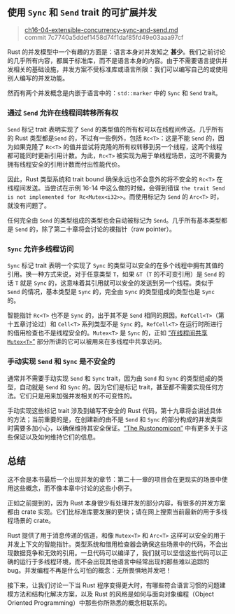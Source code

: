 ## 使用 `Sync` 和 `Send` trait 的可扩展并发

> [ch16-04-extensible-concurrency-sync-and-send.md](https://github.com/rust-lang/book/blob/main/src/ch16-04-extensible-concurrency-sync-and-send.md)
> <br>
> commit 7c7740a5ddef1458d74f1daf85fd49e03aaa97cf

Rust 的并发模型中一个有趣的方面是：语言本身对并发知之 **甚少**。我们之前讨论的几乎所有内容，都属于标准库，而不是语言本身的内容。由于不需要语言提供并发相关的基础设施，并发方案不受标准库或语言所限：我们可以编写自己的或使用别人编写的并发功能。

然而有两个并发概念是内嵌于语言中的：`std::marker` 中的 `Sync` 和 `Send` trait。

### 通过 `Send` 允许在线程间转移所有权

`Send` 标记 trait 表明实现了 `Send` 的类型值的所有权可以在线程间传送。几乎所有的 Rust 类型都是`Send` 的，不过有一些例外，包括 `Rc<T>`：这是不能 `Send` 的，因为如果克隆了 `Rc<T>` 的值并尝试将克隆的所有权转移到另一个线程，这两个线程都可能同时更新引用计数。为此，`Rc<T>` 被实现为用于单线程场景，这时不需要为拥有线程安全的引用计数而付出性能代价。

因此，Rust 类型系统和 trait bound 确保永远也不会意外的将不安全的 `Rc<T>` 在线程间发送。当尝试在示例 16-14 中这么做的时候，会得到错误 `the trait Send is not implemented for Rc<Mutex<i32>>`。而使用标记为 `Send` 的 `Arc<T>` 时，就没有问题了。

任何完全由 `Send` 的类型组成的类型也会自动被标记为 `Send`。几乎所有基本类型都是 `Send` 的，除了第二十章将会讨论的裸指针（raw pointer）。

### `Sync` 允许多线程访问

`Sync` 标记 trait 表明一个实现了 `Sync` 的类型可以安全的在多个线程中拥有其值的引用。换一种方式来说，对于任意类型 `T`，如果 `&T`（`T` 的不可变引用）是 `Send` 的话 `T` 就是 `Sync` 的，这意味着其引用就可以安全的发送到另一个线程。类似于 `Send` 的情况，基本类型是 `Sync` 的，完全由 `Sync` 的类型组成的类型也是 `Sync` 的。

智能指针 `Rc<T>` 也不是 `Sync` 的，出于其不是 `Send` 相同的原因。`RefCell<T>`（第十五章讨论过）和 `Cell<T>` 系列类型不是 `Sync` 的。`RefCell<T>` 在运行时所进行的借用检查也不是线程安全的。`Mutex<T>` 是 `Sync` 的，正如 [“在线程间共享 `Mutex<T>`”][sharing-a-mutext-between-multiple-threads] 部分所讲的它可以被用来在多线程中共享访问。

### 手动实现 `Send` 和 `Sync` 是不安全的

通常并不需要手动实现 `Send` 和 `Sync` trait，因为由 `Send` 和 `Sync` 的类型组成的类型，自动就是 `Send` 和 `Sync` 的。因为它们是标记 trait，甚至都不需要实现任何方法。它们只是用来加强并发相关的不可变性的。

手动实现这些标记 trait 涉及到编写不安全的 Rust 代码，第十九章将会讲述具体的方法；当前重要的是，在创建新的由不是 `Send` 和 `Sync` 的部分构成的并发类型时需要多加小心，以确保维持其安全保证。[“The Rustonomicon”][nomicon] 中有更多关于这些保证以及如何维持它们的信息。

## 总结

这不会是本书最后一个出现并发的章节：第二十一章的项目会在更现实的场景中使用这些概念，而不像本章中讨论的这些小例子。

正如之前提到的，因为 Rust 本身很少有处理并发的部分内容，有很多的并发方案都由 crate 实现。它们比标准库要发展的更快；请在网上搜索当前最新的用于多线程场景的 crate。

Rust 提供了用于消息传递的信道，和像 `Mutex<T>` 和 `Arc<T>` 这样可以安全的用于并发上下文的智能指针。类型系统和借用检查器会确保这些场景中的代码，不会出现数据竞争和无效的引用。一旦代码可以编译了，我们就可以坚信这些代码可以正确的运行于多线程环境，而不会出现其他语言中经常出现的那些难以追踪的 bug。并发编程不再是什么可怕的概念：无所畏惧地并发吧！

接下来，让我们讨论一下当 Rust 程序变得更大时，有哪些符合语言习惯的问题建模方法和结构化解决方案，以及 Rust 的风格是如何与面向对象编程（Object Oriented Programming）中那些你所熟悉的概念相联系的。

[sharing-a-mutext-between-multiple-threads]: ch16-03-shared-state.html#在线程间共享-mutext
[nomicon]: https://doc.rust-lang.org/nomicon/index.html
